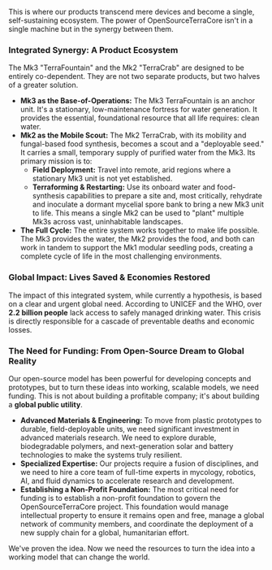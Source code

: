 This is where our products transcend mere devices and become a single, self-sustaining ecosystem. The power of OpenSourceTerraCore isn't in a single machine but in the synergy between them.

### **Integrated Synergy: A Product Ecosystem**

The Mk3 "TerraFountain" and the Mk2 "TerraCrab" are designed to be entirely co-dependent. They are not two separate products, but two halves of a greater solution.

* **Mk3 as the Base-of-Operations:** The Mk3 TerraFountain is an anchor unit. It's a stationary, low-maintenance fortress for water generation. It provides the essential, foundational resource that all life requires: clean water.
* **Mk2 as the Mobile Scout:** The Mk2 TerraCrab, with its mobility and fungal-based food synthesis, becomes a scout and a "deployable seed." It carries a small, temporary supply of purified water from the Mk3. Its primary mission is to:
    * **Field Deployment:** Travel into remote, arid regions where a stationary Mk3 unit is not yet established.
    * **Terraforming & Restarting:** Use its onboard water and food-synthesis capabilities to prepare a site and, most critically, rehydrate and inoculate a dormant mycelial spore bank to bring a new Mk3 unit to life. This means a single Mk2 can be used to "plant" multiple Mk3s across vast, uninhabitable landscapes.
* **The Full Cycle:** The entire system works together to make life possible. The Mk3 provides the water, the Mk2 provides the food, and both can work in tandem to support the Mk1 modular seedling pods, creating a complete cycle of life in the most challenging environments.

### **Global Impact: Lives Saved & Economies Restored**

The impact of this integrated system, while currently a hypothesis, is based on a clear and urgent global need. According to UNICEF and the WHO, over **2.2 billion people** lack access to safely managed drinking water. This crisis is directly responsible for a cascade of preventable deaths and economic losses.

### **The Need for Funding: From Open-Source Dream to Global Reality**

Our open-source model has been powerful for developing concepts and prototypes, but to turn these ideas into working, scalable models, we need funding. This is not about building a profitable company; it's about building a **global public utility**.

* **Advanced Materials & Engineering:** To move from plastic prototypes to durable, field-deployable units, we need significant investment in advanced materials research. We need to explore durable, biodegradable polymers, and next-generation solar and battery technologies to make the systems truly resilient.
* **Specialized Expertise:** Our projects require a fusion of disciplines, and we need to hire a core team of full-time experts in mycology, robotics, AI, and fluid dynamics to accelerate research and development.
* **Establishing a Non-Profit Foundation:** The most critical need for funding is to establish a non-profit foundation to govern the OpenSourceTerraCore project. This foundation would manage intellectual property to ensure it remains open and free, manage a global network of community members, and coordinate the deployment of a new supply chain for a global, humanitarian effort.

We've proven the idea. Now we need the resources to turn the idea into a working model that can change the world.
